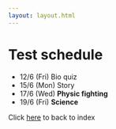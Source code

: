 ```yaml
---
layout: layout.html
---
```


# Test schedule 
- 12/6  (Fri) Bio quiz
- 15/6  (Mon) Story
- 17/6  (Wed) **Physic fighting**
- 19/6  (Fri) **Science**

Click <a href='/index'>here</a> to back to index
